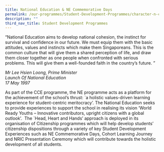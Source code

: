 ```yaml
---
title: National Education & NE Commemorative Days
permalink: /our-programmes/Student-Development-Programmes/character-n-citizenship-education/national-education
description: ""
third_nav_title: Student Development Programmes
---
```

“National Education aims to develop national cohesion, the instinct for survival and confidence in our future. We must equip them with the basic attitudes, values and instincts which make them Singaporeans. This is the common culture that will give them a shared perception of life, and draw them closer together as one people when confronted with serious problems. This will give them a well-founded faith in the country’s future. ”

*Mr Lee Hsien Loong, Prime Minister<br>
Launch Of National Education<br>
17 May 1997*

As part of the CCE programme, the NE programme acts as a platform for the achievement of the school’s thrust: \`a holistic values-driven learning experience for student-centric meritocracy’. The National Education seeks to provide experiences to support the school in realising its vision ‘World Ready Youths – Innovative contributors, upright citizens with a global outlook’.  The \`Head, Heart and Hands’ approach is deployed in its organisation of Citizenship programmes which will help develop students’ citizenship dispositions through a variety of key Student Development Experiences such as NE Commemorative Days, Cohort Learning Journey and NRIC Presentation Ceremony which will contribute towards the holistic development of all students.
